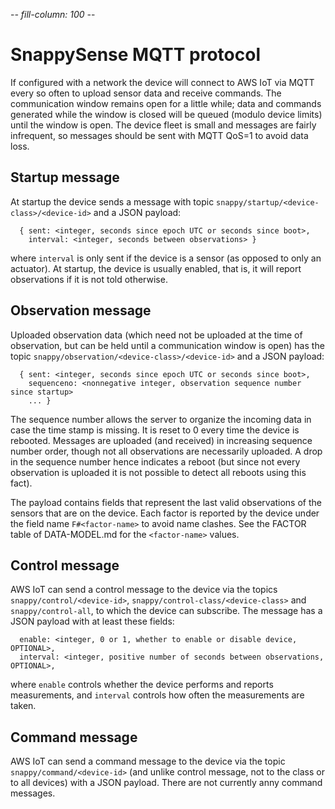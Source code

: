 -*- fill-column: 100 -*-

# SnappySense MQTT protocol

If configured with a network the device will connect to AWS IoT via MQTT every so often to upload
sensor data and receive commands.  The communication window remains open for a little while; data
and commands generated while the window is closed will be queued (modulo device limits) until the
window is open.  The device fleet is small and messages are fairly infrequent, so messages should be
sent with MQTT QoS=1 to avoid data loss.

## Startup message

At startup the device sends a message with topic `snappy/startup/<device-class>/<device-id>` and a
JSON payload:

```
  { sent: <integer, seconds since epoch UTC or seconds since boot>,
    interval: <integer, seconds between observations> }
```

where `interval` is only sent if the device is a sensor (as opposed to only an actuator).
At startup, the device is usually enabled, that is, it will report observations if it is not told
otherwise.

## Observation message

Uploaded observation data (which need not be uploaded at the time of observation, but can be held
until a communication window is open) has the topic `snappy/observation/<device-class>/<device-id>` and
a JSON payload:

```
  { sent: <integer, seconds since epoch UTC or seconds since boot>,
    sequenceno: <nonnegative integer, observation sequence number since startup>
    ... }
```

The sequence number allows the server to organize the incoming data in case the time stamp is
missing.  It is reset to 0 every time the device is rebooted.  Messages are uploaded (and received)
in increasing sequence number order, though not all observations are necessarily uploaded.  A drop
in the sequence number hence indicates a reboot (but since not every observation is uploaded it is
not possible to detect all reboots using this fact).

The payload contains fields that represent the last valid observations of the sensors that are on the
device.  Each factor is reported by the device under the field name `F#<factor-name>` to avoid name
clashes.  See the FACTOR table of DATA-MODEL.md for the `<factor-name>` values.

## Control message

AWS IoT can send a control message to the device via the topics `snappy/control/<device-id>`,
`snappy/control-class/<device-class>` and `snappy/control-all`, to which the device can subscribe.  The
message has a JSON payload with at least these fields:

```
  enable: <integer, 0 or 1, whether to enable or disable device, OPTIONAL>,
  interval: <integer, positive number of seconds between observations, OPTIONAL>,
```

where `enable` controls whether the device performs and reports measurements, and `interval`
controls how often the measurements are taken.

## Command message

AWS IoT can send a command message to the device via the topic `snappy/command/<device-id>` (and
unlike control message, not to the class or to all devices) with a JSON payload.  There are not currently
anny command messages.
